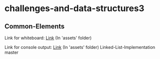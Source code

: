 # challenges-and-data-structures3

## Common-Elements
Link for whiteboard:
[Link](./assets/Reverse-Words.jpg) (In 'assets' folder)

Link for console output:
[Link](./assets/consol-cc6B.PNG) (In 'assets' folder)
 Linked-List-Implementation
 master
